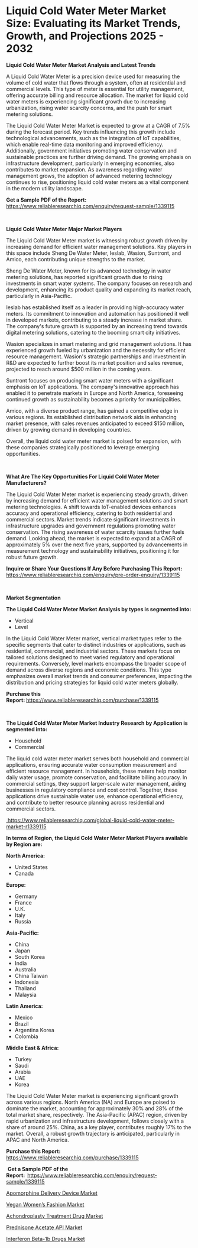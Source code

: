 <p><h1>Liquid Cold Water Meter Market Size: Evaluating its Market Trends, Growth, and Projections 2025 - 2032</h1></p><p><strong>Liquid Cold Water Meter Market Analysis and Latest Trends</strong></p>
<p><p>A Liquid Cold Water Meter is a precision device used for measuring the volume of cold water that flows through a system, often at residential and commercial levels. This type of meter is essential for utility management, offering accurate billing and resource allocation. The market for liquid cold water meters is experiencing significant growth due to increasing urbanization, rising water scarcity concerns, and the push for smart metering solutions. </p><p>The Liquid Cold Water Meter Market is expected to grow at a CAGR of 7.5% during the forecast period. Key trends influencing this growth include technological advancements, such as the integration of IoT capabilities, which enable real-time data monitoring and improved efficiency. Additionally, government initiatives promoting water conservation and sustainable practices are further driving demand. The growing emphasis on infrastructure development, particularly in emerging economies, also contributes to market expansion. As awareness regarding water management grows, the adoption of advanced metering technology continues to rise, positioning liquid cold water meters as a vital component in the modern utility landscape.</p></p>
<p><strong>Get a Sample PDF of the Report:&nbsp;</strong> <a href="https://www.reliableresearchiq.com/enquiry/request-sample/1339115?utm_campaign=1159&utm_medium=2&utm_source=Github&utm_content=ia&utm_term=08012025&utm_id=liquid-cold-water-meter">https://www.reliableresearchiq.com/enquiry/request-sample/1339115</a></p>
<p>&nbsp;</p>
<p><strong>Liquid Cold Water Meter Major Market Players</strong></p>
<p><p>The Liquid Cold Water Meter market is witnessing robust growth driven by increasing demand for efficient water management solutions. Key players in this space include Sheng De Water Meter, Ieslab, Wasion, Suntront, and Amico, each contributing unique strengths to the market.</p><p>Sheng De Water Meter, known for its advanced technology in water metering solutions, has reported significant growth due to rising investments in smart water systems. The company focuses on research and development, enhancing its product quality and expanding its market reach, particularly in Asia-Pacific.</p><p>Ieslab has established itself as a leader in providing high-accuracy water meters. Its commitment to innovation and automation has positioned it well in developed markets, contributing to a steady increase in market share. The company's future growth is supported by an increasing trend towards digital metering solutions, catering to the booming smart city initiatives.</p><p>Wasion specializes in smart metering and grid management solutions. It has experienced growth fueled by urbanization and the necessity for efficient resource management. Wasion's strategic partnerships and investment in R&D are expected to further boost its market position and sales revenue, projected to reach around $500 million in the coming years.</p><p>Suntront focuses on producing smart water meters with a significant emphasis on IoT applications. The company's innovative approach has enabled it to penetrate markets in Europe and North America, foreseeing continued growth as sustainability becomes a priority for municipalities.</p><p>Amico, with a diverse product range, has gained a competitive edge in various regions. Its established distribution network aids in enhancing market presence, with sales revenues anticipated to exceed $150 million, driven by growing demand in developing countries.</p><p>Overall, the liquid cold water meter market is poised for expansion, with these companies strategically positioned to leverage emerging opportunities.</p></p>
<p>&nbsp;</p>
<p><strong>What Are The Key Opportunities For Liquid Cold Water Meter Manufacturers?</strong></p>
<p><p>The Liquid Cold Water Meter market is experiencing steady growth, driven by increasing demand for efficient water management solutions and smart metering technologies. A shift towards IoT-enabled devices enhances accuracy and operational efficiency, catering to both residential and commercial sectors. Market trends indicate significant investments in infrastructure upgrades and government regulations promoting water conservation. The rising awareness of water scarcity issues further fuels demand. Looking ahead, the market is expected to expand at a CAGR of approximately 5% over the next five years, supported by advancements in measurement technology and sustainability initiatives, positioning it for robust future growth.</p></p>
<p><strong>Inquire or Share Your Questions If Any Before Purchasing This Report:</strong> <a href="https://www.reliableresearchiq.com/enquiry/pre-order-enquiry/1339115?utm_campaign=1159&utm_medium=2&utm_source=Github&utm_content=ia&utm_term=08012025&utm_id=liquid-cold-water-meter">https://www.reliableresearchiq.com/enquiry/pre-order-enquiry/1339115</a></p>
<p>&nbsp;</p>
<p><strong>Market Segmentation</strong></p>
<p><strong>The Liquid Cold Water Meter Market Analysis by types is segmented into:</strong></p>
<p><ul><li>Vertical</li><li>Level</li></ul></p>
<p><p>In the Liquid Cold Water Meter market, vertical market types refer to the specific segments that cater to distinct industries or applications, such as residential, commercial, and industrial sectors. These markets focus on tailored solutions designed to meet varied regulatory and operational requirements. Conversely, level markets encompass the broader scope of demand across diverse regions and economic conditions. This type emphasizes overall market trends and consumer preferences, impacting the distribution and pricing strategies for liquid cold water meters globally.</p></p>
<p><strong>Purchase this Report:&nbsp;</strong><a href="https://www.reliableresearchiq.com/purchase/1339115?utm_campaign=1159&utm_medium=2&utm_source=Github&utm_content=ia&utm_term=08012025&utm_id=liquid-cold-water-meter">https://www.reliableresearchiq.com/purchase/1339115</a></p>
<p>&nbsp;</p>
<p><strong>The Liquid Cold Water Meter Market Industry Research by Application is segmented into:</strong></p>
<p><ul><li>Household</li><li>Commercial</li></ul></p>
<p><p>The liquid cold water meter market serves both household and commercial applications, ensuring accurate water consumption measurement and efficient resource management. In households, these meters help monitor daily water usage, promote conservation, and facilitate billing accuracy. In commercial settings, they support larger-scale water management, aiding businesses in regulatory compliance and cost control. Together, these applications drive sustainable water use, enhance operational efficiency, and contribute to better resource planning across residential and commercial sectors.</p></p>
<p><a href="https://www.reliableresearchiq.com/global-liquid-cold-water-meter-market-r1339115?utm_campaign=1159&utm_medium=2&utm_source=Github&utm_content=ia&utm_term=08012025&utm_id=liquid-cold-water-meter">&nbsp;https://www.reliableresearchiq.com/global-liquid-cold-water-meter-market-r1339115</a></p>
<p><strong>In terms of Region, the Liquid Cold Water Meter Market Players available by Region are:</strong></p>
<p>
    <p> <strong> North America: </strong>
        <ul>
            <li>United States</li>
            <li>Canada</li>
        </ul>
        </p> 
    <p> <strong> Europe: </strong>
        <ul>
            <li>Germany</li>
            <li>France</li>
            <li>U.K.</li>
            <li>Italy</li>
            <li>Russia</li>
        </ul>
        </p> 
    <p> <strong> Asia-Pacific: </strong>
        <ul>
            <li>China</li>
            <li>Japan</li>
            <li>South Korea</li>
            <li>India</li>
            <li>Australia</li>
            <li>China Taiwan</li>
            <li>Indonesia</li>
            <li>Thailand</li>
            <li>Malaysia</li>
        </ul>
        </p> 
    <p> <strong> Latin America: </strong>
        <ul>
            <li>Mexico</li>
            <li>Brazil</li>
            <li>Argentina Korea</li>
            <li>Colombia</li>
        </ul>
        </p> 
    <p> <strong> Middle East & Africa: </strong>
        <ul>
            <li>Turkey</li>
            <li>Saudi</li>
            <li>Arabia</li>
            <li>UAE</li>
            <li>Korea</li>
        </ul>
    </p>
    </p>
<p><p>The Liquid Cold Water Meter market is experiencing significant growth across various regions. North America (NA) and Europe are poised to dominate the market, accounting for approximately 30% and 28% of the total market share, respectively. The Asia-Pacific (APAC) region, driven by rapid urbanization and infrastructure development, follows closely with a share of around 25%. China, as a key player, contributes roughly 17% to the market. Overall, a robust growth trajectory is anticipated, particularly in APAC and North America.</p></p>
<p><strong>Purchase this Report: </strong><a href="https://www.reliableresearchiq.com/purchase/1339115?utm_campaign=1159&utm_medium=2&utm_source=Github&utm_content=ia&utm_term=08012025&utm_id=liquid-cold-water-meter">https://www.reliableresearchiq.com/purchase/1339115</a></p>
<p>&nbsp;<strong>Get a Sample PDF of the Report:&nbsp;&nbsp;</strong><a href="https://www.reliableresearchiq.com/enquiry/request-sample/1339115?utm_campaign=1159&utm_medium=2&utm_source=Github&utm_content=ia&utm_term=08012025&utm_id=liquid-cold-water-meter">https://www.reliableresearchiq.com/enquiry/request-sample/1339115</a></p>
<p><strong></strong></p>
<p><p><a href="https://www.linkedin.com/pulse/assessing-competition-apomorphine-delivery-device-market-strengths-limitations-my6oe?utm_campaign=1159&utm_medium=2&utm_source=Github&utm_content=ia&utm_term=08012025&utm_id=liquid-cold-water-meter">Apomorphine Delivery Device Market</a></p><p><a href="https://www.linkedin.com/pulse/global-vegan-womens-fashion-market-analysis-projected-scope-size-cagr-q3koc?utm_campaign=1159&utm_medium=2&utm_source=Github&utm_content=ia&utm_term=08012025&utm_id=liquid-cold-water-meter">Vegan Women’s Fashion Market</a></p><p><a href="https://www.linkedin.com/pulse/achondroplasty-treatment-drug-market-trends-prediction-ofthe-cagr105from-zkqtc?utm_campaign=1159&utm_medium=2&utm_source=Github&utm_content=ia&utm_term=08012025&utm_id=liquid-cold-water-meter">Achondroplasty Treatment Drug Market</a></p><p><a href="https://www.linkedin.com/pulse/historical-trends-future-projections-prednisone-acetate-api-market-overview-wzjje?utm_campaign=1159&utm_medium=2&utm_source=Github&utm_content=ia&utm_term=08012025&utm_id=liquid-cold-water-meter">Prednisone Acetate API Market</a></p><p><a href="https://www.linkedin.com/pulse/forecasting-interferon-beta-1b-drugs-market-2025-2032-report-technology-2rv0e?utm_campaign=1159&utm_medium=2&utm_source=Github&utm_content=ia&utm_term=08012025&utm_id=liquid-cold-water-meter">Interferon Beta-1b Drugs Market</a></p></p>